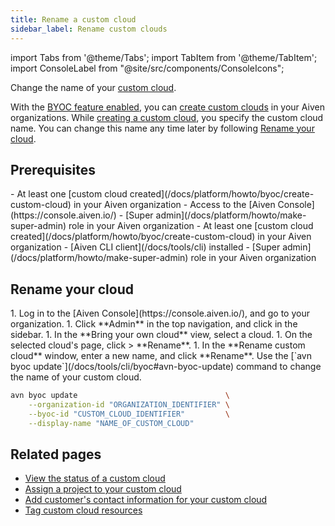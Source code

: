 ```yaml
---
title: Rename a custom cloud
sidebar_label: Rename custom clouds
---
```


import Tabs from '@theme/Tabs';
import TabItem from '@theme/TabItem';
import ConsoleLabel from "@site/src/components/ConsoleIcons";

Change the name of your [custom cloud](/docs/platform/concepts/byoc).

With the [BYOC feature enabled](/docs/platform/howto/byoc/enable-byoc), you can
[create custom clouds](/docs/platform/howto/byoc/create-custom-cloud) in your Aiven
organizations. While
[creating a custom cloud](/docs/platform/howto/byoc/create-custom-cloud), you specify the
custom cloud name. You can change this name any time later by following
[Rename your cloud](#rename-your-cloud).

## Prerequisites

<Tabs groupId="group1">
<TabItem value="1" label="Aiven Console" default>
-   At least one
    [custom cloud created](/docs/platform/howto/byoc/create-custom-cloud) in your Aiven
    organization
-   Access to the [Aiven Console](https://console.aiven.io/)
-   [Super admin](/docs/platform/howto/make-super-admin) role in your Aiven
    organization
</TabItem>
<TabItem value="2" label="Aiven CLI">
-   At least one
    [custom cloud created](/docs/platform/howto/byoc/create-custom-cloud) in your Aiven
    organization
-   [Aiven CLI client](/docs/tools/cli) installed
-   [Super admin](/docs/platform/howto/make-super-admin) role in your Aiven
    organization
</TabItem>
</Tabs>

## Rename your cloud

<Tabs groupId="group1">
<TabItem value="1" label="Aiven Console" default>
1.  Log in to the [Aiven Console](https://console.aiven.io/), and go to your organization.
1.  Click **Admin** in the top navigation, and click <ConsoleLabel name="bringyourowncloud"/>
    in the sidebar.
1.  In the **Bring your own cloud** view, select a cloud.
1.  On the selected cloud's page, click <ConsoleLabel name="actions"/> > **Rename**.
1.  In the **Rename custom cloud** window, enter a new name, and click **Rename**.
</TabItem>
<TabItem value="2" label="Aiven CLI">
Use the
[`avn byoc update`](/docs/tools/cli/byoc#avn-byoc-update) command to change the name of your
custom cloud.

```bash
avn byoc update                                 \
    --organization-id "ORGANIZATION_IDENTIFIER" \
    --byoc-id "CUSTOM_CLOUD_IDENTIFIER"         \
    --display-name "NAME_OF_CUSTOM_CLOUD"
```

</TabItem>
</Tabs>

## Related pages

-   [View the status of a custom cloud](/docs/platform/howto/byoc/view-custom-cloud-status)
-   [Assign a project to your custom cloud](/docs/platform/howto/byoc/assign-project-custom-cloud)
-   [Add customer's contact information for your custom cloud](/docs/platform/howto/byoc/add-customer-info-custom-cloud)
-   [Tag custom cloud resources](/docs/platform/howto/byoc/tag-custom-cloud-resources)
